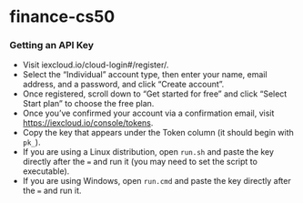 # finance-cs50
### Getting an API Key
- Visit iexcloud.io/cloud-login#/register/.
- Select the “Individual” account type, then enter your name, email address, and a password, and click “Create account”.
- Once registered, scroll down to “Get started for free” and click “Select Start plan” to choose the free plan.
- Once you’ve confirmed your account via a confirmation email, visit https://iexcloud.io/console/tokens.
- Copy the key that appears under the Token column (it should begin with `pk_`).
- If you are using a Linux distribution, open `run.sh` and paste the key directly after the `=` and run it (you may need to set the script to executable).
- If you are using Windows, open `run.cmd` and paste the key directly after the `=` and run it.
